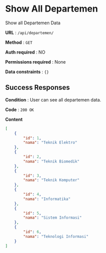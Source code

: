# Show All Departemen

Show all Departemen Data

**URL** : `/api/departemen/`

**Method** : `GET`

**Auth required** : NO

**Permissions required** : None

**Data constraints** : `{}`

## Success Responses

**Condition** : User can see all departemen data.

**Code** : `200 OK`

**Content**

```json
[
    {
        "id": 1,
        "nama": "Teknik Elektro"
    },
    {
        "id": 2,
        "nama": "Teknik Biomedik"
    },
    {
        "id": 3,
        "nama": "Teknik Komputer"
    },
    {
        "id": 4,
        "nama": "Informatika"
    },
    {
        "id": 5,
        "nama": "Sistem Informasi"
    },
    {
        "id": 6,
        "nama": "Teknologi Informasi"
    }
]
```